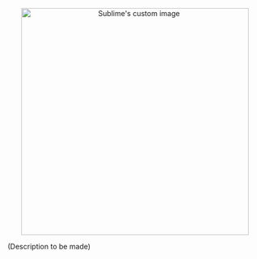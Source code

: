 <p align="center">
  <img src="https://user-images.githubusercontent.com/31454029/105593028-12af8300-5d93-11eb-9754-c40136905b6b.png" alt="Sublime's custom image" width=450px/>
</p>

(Description to be made)
